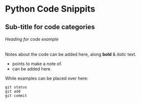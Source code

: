# Python Code Snippits


## Sub-title for code categories

###### Heading for code example

Notes about the code can be added here, along **bold** & *italic* text.

- points to make a note of.
- can be added here.

While examples can be placed over here:
```
git status
git add
git commit
```
